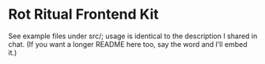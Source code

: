 # Rot Ritual Frontend Kit

See example files under src/; usage is identical to the description I shared in chat. (If you want a longer README here too, say the word and I’ll embed it.)
